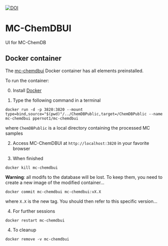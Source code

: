 [![DOI](https://zenodo.org/badge/515063130.svg)](https://zenodo.org/badge/latestdoi/515063130)

# MC-ChemDBUI

UI for MC-ChemDB

## Docker container

The [mc-chemdbui](https://hub.docker.com/repository/docker/ppernot1/mc-chemdbui)
Docker container has all elements preinstalled.

To run the container:

0. Install [Docker](https://www.docker.com/products/docker-desktop)

1. Type the following command in a terminal
```
docker run -d -p 3820:3820 --mount type=bind,source="$(pwd)"/../ChemDBPublic,target=/ChemDBPublic --name mc-chemdbui ppernot1/mc-chemdbui
```
where `ChemDBPublic` is a local directory containing the processed MC samples

2. Access MC-ChemDBUI at `http://localhost:3820` in your favorite browser

3. When finished
```
docker kill mc-chemdbui
```
__Warning__: all modifs to the database will be lost. To keep them,
you need to create a new image of the modified container...
```
docker commit mc-chemdbui mc-chemdbui:vX.X
```
where `X.X` is the new tag. 
You should then refer to this specific version... 

4. For further sessions
```
docker restart mc-chemdbui
```

4. To cleanup
```
docker remove -v mc-chemdbui
```
